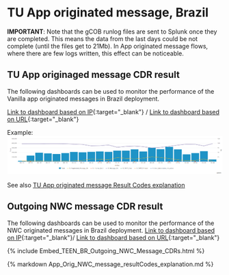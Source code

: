 # TU App originated message, Brazil

**IMPORTANT**: Note that the gCOB runlog files are sent to Splunk once they are completed. This means the data from the last days could be not complete (until the files get to 21Mb). In App originated message flows, where there are few logs written, this effect can be noticeable.

## TU App originaged message CDR result

The following dashboards can be used to monitor the performance of the Vanilla app originated messages in Brazil deployment.

[Link to dashboard based on IP](https://10.253.1.11/en-US/app/tugo/report?sid=1465832743.3076.mia-spl-sch01&s=%2FservicesNS%2Fnobody%2Ftugo%2Fsaved%2Fsearches%2FTEEN_BR_Outgoing_Vanilla_Message_CDRs){:target="_blank"} / [Link to dashboard based on URL](https://mia-splunk.tefcomms.com/en-US/app/tugo/report?sid=1465832743.3076.mia-spl-sch01&s=%2FservicesNS%2Fnobody%2Ftugo%2Fsaved%2Fsearches%2FTEEN_BR_Outgoing_Vanilla_Message_CDRs){:target="_blank"}

Example:
![Embed_TEEN_BR_Outgoing_Vanilla_Message_CDRs](images/Embed_TEEN_BR_Outgoing_Vanilla_Message_CDRs.png)

See also [TU App originated message Result Codes explanation](../../reportdata/App_Orig_Vanilla_message_resultCodes_explanation.md)

## Outgoing NWC message CDR result

The following dashboards can be used to monitor the performance of the NWC originated messages in Brazil deployment.
[Link to dashboard based on IP](https://10.253.1.11/en-US/app/tugo/report?sid=1465834496.4062.mia-spl-sch01&s=%2FservicesNS%2Fnobody%2Ftugo%2Fsaved%2Fsearches%2FTEEN_BR_Outgoing_NWC_Message_CDRs){:target="_blank"}/ [Link to dashboard based on URL](https://mia-splunk.tefcomms.com/en-US/app/tugo/report?sid=1465834496.4062.mia-spl-sch01&s=%2FservicesNS%2Fnobody%2Ftugo%2Fsaved%2Fsearches%2FTEEN_BR_Outgoing_NWC_Message_CDRs){:target="_blank"}

{% include Embed_TEEN_BR_Outgoing_NWC_Message_CDRs.html %}

{% markdown App_Orig_NWC_message_resultCodes_explanation.md %}
